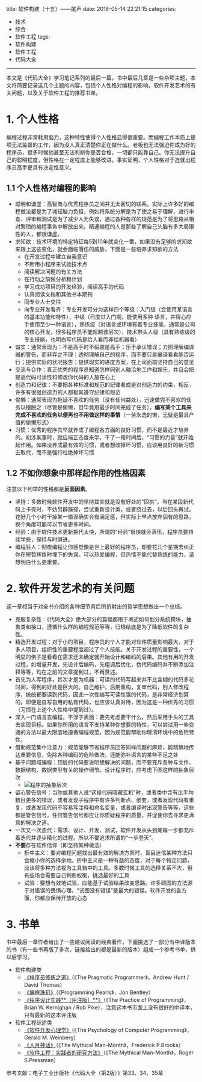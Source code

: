 title: 软件构建（十五）——尾声
date: 2016-05-14 22:21:15
categories:
- 技术
- 综合
- 软件工程
tags:
- 软件构建
- 软件工程
- 代码大全
---
本文是《代码大全》学习笔记系列的最后一篇。书中最后几章是一些杂项主题，本文将简要记录这几个主题的内容，包括个人性格对编程的影响，软件开发艺术的有关问题，以及关于软件工程的推荐书单。

<!-- more -->

# 1. 个人性格

编程过程非常耗用脑力，这种特性使得个人性格显得很重要。而编程工作本质上是项无法监督的工作，因为没人真正清楚你正在做什么。老板也无法强迫你成为好的程序员，很多时候他甚至无法判断你是否合格，一切都只能靠自己。你无法提升自己的聪明程度，但性格在一定程度上能够改进。事实证明，个人性格对于造就出程序员高手更具有决定性意义。

## 1.1 个人性格对编程的影响

* 聪明和谦虚：高智商与优秀程序员之间并无太密切的联系。实际上许多好的编程做法都是为了减轻脑力负担，例如将系统分解是为了使之易于理解，进行审查、评审和测试是为了减少人为失误，通过各种各样的规范是为了将思路从相对繁琐的编程事务中解放出来。精通编程的人是那些了解自己头脑有多大局限性的人，都很谦虚。
* 求知欲：技术环境的特定特征每5到10年就变化一番，如果没有足够的求知欲来跟上这些变化，就会面临落伍的威胁，下面是一些培养求知欲的方法
    * 在开发过程中建立自我意识
    * 不断用小程序来试验技术点
    * 阅读解决问题的有关方法
    * 在行动之前做分析和计划
    * 学习成功项目的开发经验，阅读高手的代码
    * 认真阅读文档和其他书本期刊
    * 同专业人士交往
    * 向专业开发看齐：专业开发可分为这样四个等级：入门级（会使用某语言的基本功能和特性），中级（已度过入门期，能使用多种 语言，并得心应手使用至少一种语言），熟练级（对语言或环境有着专业技能，通常是公司的核心开发，很多程序员不能超越该层次），技术带头人级（具有熟练级的专业技能，也明白写代码是给人看而非给机器看）
* 诚实：通常表现为：不是高手时不假装是高手；乐于承认错误；力图理解编译器的警告，而非弃之不理；透彻理解自己的程序，而不要只是编译看看能否运行；提供实际的状况报告；提供现实的进度方案，在上司面前坚持自己的意见
* 交流与合作：真正优秀的程序员知道怎样同别人融洽地工作和娱乐，并且会把提高代码可读性和修改你代码的人放在心上
* 创造力和纪律：不要把各种标准和规范的纪律看成是对创造力的约束，相反，许多有很强创造力的人都极其遵守纪律和规范
* 偷懒：通常表现为拖延不喜欢的任务（没有任何益处），迅速做完不喜欢的任务以摆脱之（尽管是偷懒，但毕竟用最少时间完成了任务），**编写某个工具来完成不喜欢的任务以便再也不用做这样的事情**（一劳永逸的懒，无疑是最具产值的偷懒形式）
* 习惯：优秀的程序员早就养成了编程各方面的良好习惯，而不是最近才培养的。初涉某事时，就应端正态度来学，干了一段时间后，“习惯的力量”就开始起作用。如果没养成最有效的习惯，或者想改掉坏习惯，应该用良好的新习惯去取代，而不是强行杜绝掉坏习惯

## 1.2 不如你想象中那样起作用的性格因素

注意以下列举的性格都是**反面因素**。

* 坚持：多数时候软件开发中的坚持其实就是没有好处的“固执”，当在某段新代码上卡壳时，不妨另辟蹊径，尝试重新设计类，或者绕过去，以后回头再试。花好几个小时干掉某一错误确实会有满足感，但实际上早点放弃固有的思路，换个角度可能可以节省更多时间。
* 经验：由于软件技术更新换代太快，所谓的“经验”很快就会落伍，程序员要持续学些，保持与时俱进。
* 编程狂人：彻夜编程让你感觉像是世上最好的程序员，却要花几个星期去纠正你在短暂辉煌时埋下的失误。可以热爱编程，但热情不能代替熟练的能力，请想明白什么更重要。

# 2. 软件开发艺术的有关问题

这一章相当于对全书介绍的各种细节背后所折射出的哲学思想做出一个总结。

* 克服复杂性：《代码大全》绝大部分的篇幅都用于阐述如何划分系统模块，抽象类和接口，遵循什么样的编程规范等等，归根结底是为了降低软件的复杂性。
* 精选开发过程：对于小的项目，程序员的个人才能对软件质量影响最大，对于多人项目，组织性的重要程度超过了个人技能。关于开发过程的重要性，一个明显的例子是看看在需求还未确定就开始设计和编码的后果。其他有用的开发过程，如增量开发，先设计后编码，先粗调后优化，伪代码编码并不断添加注释等等，均在之前的文章提到过，不再赘述。
* 首先为人写程序，其次才是为机器：可读的代码写起来并不比含糊的代码多花时间，得到的好处是巨大的。自己维护，后期重构，复审代码，别人修改程序，统统都要读到代码，因此一次性编写可读性强的代码，是非常经济划算的。即便是自写自用的私有代码，也应该认真对待，因为这是一种优秀的习惯（习惯在上述个人性格中提到过）。
* 深入一门语言去编程，不浮于表面：要先考虑要干什么，然后采用手头的工具去实现目标。如果你所用的语言不支持某种你想要的特性，可以尝试用一些变通的方法以最大限度地遵循编程规范，因为规范能帮助你理清环境中的危险特性。
* 借助规范集中注意力：规范能够节省程序员回答同样问题的麻烦，能精确地传达重要信息，免除各种编码的危险做法，还能弥补语言的某些不足之处
* 基于问题域编程：顶层的代码要说明想解决的问题，而不要充斥各种与文件、数据结构、数据类型有关的操作细节。设计程序时，应考虑下图这样的抽象层次
    * ![程序的抽象层次](http://raytaylorlin-blog.oss-cn-shenzhen.aliyuncs.com/image%2Fsoftware%2F%E7%A8%8B%E5%BA%8F%E7%9A%84%E6%8A%BD%E8%B1%A1%E5%B1%82%E6%AC%A1.png)
* 留心警告信号：当你或其他人说“这段代码暗藏玄机”时，或者类中含有比平均数目更多的错误，或者发现子程序中有许多判断点、嵌套，或者发现代码有重复，或者发现代码不容易写注释和命名变量，或者编译时出现警告等等，这些都是警告信号。任何警告信号都应让你质疑程序的质量，并促使你去寻求更满意的解决之道。
* 一次又一次迭代：需求、设计、开发、测试，软件开发从头到尾每一步都充斥着迭代并逐步精化的过程。所以不要追求所谓的“一步登天”。
* **不要**存在软件信仰（即坚持某种做法）
    * 折中主义：要对编程问题找出最有效的解决方案时，盲目迷信某种方法只会缩小你的选择余地。折中主义是一种有益的态度，对于每个特定问题，应该将多种方法视为工具箱中的工具。多数时候工具的选择关系不大，但有些场合需要自己判断权衡，挑选最好的工具
    * 试验：要想有效地试验，应能基于试验结果改变思路。许多顽固的方法源于对错误的畏惧心理，“试图没有错误”是最大的错误。软件开发的各方面，你都应保待开放的心态

# 3. 书单

书中最后一章作者给出了一些建议阅读的经典著作，下面挑选了一部分有中译版本的书（有一些书再版了多次，链接给出的都是最新的版本）组成一个参考书单，供以后学习。

* 软件构建类
    * [《程序员修炼之道》](https://book.douban.com/subject/5387402/)（《The Pragmatic Programmer》，Andrew Hunt / David Thomas）
    * [《编程珠玑》](https://book.douban.com/subject/3227098/)（《Programming Pearls》，Jon Bentley）
    * [《程序设计实践**（评注版）**》](https://book.douban.com/subject/6524000/)（《The Practice of Programming》，Brian W. Kernighan / Rob Pike），注意这本书市面上没有很好的中译本，只有最新的这本评注版
* 软件工程综述类
    * [《软件开发心理学》](https://book.douban.com/subject/26419766/)（《The Psychology of Computer Programming》，Gerald M. Weinberg）
    * [《人月神话》](https://book.douban.com/subject/2230248/)（《The Mythical Man-Month》，Frederick P.Brooks）
    * [《软件工程：实践者的研究方法》](https://book.douban.com/subject/6047742/)（《The Mythical Man-Month》，Roger S.Pressman）

参考文献：电子工业出版社《代码大全（第2版）》第33、34、35章
